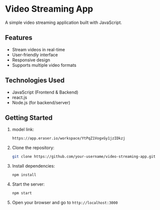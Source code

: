 # Video Streaming App

A simple video streaming application built with JavaScript.

## Features

- Stream videos in real-time
- User-friendly interface
- Responsive design
- Supports multiple video formats

## Technologies Used

- JavaScript (Frontend & Backend)
- react.js
- Node.js (for backend/server)

## Getting Started

1. model link:
    ```bash
    https://app.eraser.io/workspace/YtPqZ1VogxGy1jzIDkzj
    ```

2. Clone the repository:
    ```bash
    git clone https://github.com/your-username/video-streaming-app.git
    ```
3. Install dependencies:
    ```bash
    npm install
    ```
4. Start the server:
    ```bash
    npm start
    ```
5. Open your browser and go to `http://localhost:3000`
